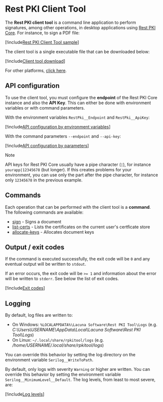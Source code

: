 ﻿# Rest PKI Client Tool

The **Rest PKI client tool** is a command line application to perform signatures, among other operations, in desktop applications using
[Rest PKI Core](../../index.md). For instance, to sign a PDF file:

[!include[Rest PKI Client Tool sample](../../../../../../includes/rest-pki/core/client-tool/sample.md)]

The client tool is a single executable file that can be downloaded below:

[!include[Client tool download](../../../../../../includes/rest-pki/core/client-tool/download.md)]

For other platforms, [click here](https://cdn.lacunasoftware.com/restpkicore/client-tool/).

## API configuration

To use the client tool, you must configure the **endpoint** of the Rest PKI Core instance and also the **API Key**. This can either be done with environment
variables or with command parameters.

With the environment variables `RestPki__Endpoint` and `RestPki__ApiKey`:

[!include[API configuration by environment variables](../../../../../../includes/rest-pki/core/client-tool/api-config-env.md)]

With the command parameters `--endpoint` and `--api-key`:

[!include[API configuration by parameters](../../../../../../includes/rest-pki/core/client-tool/api-config-params.md)]

> [!NOTE]
> API keys for Rest PKI Core usually have a pipe character (`|`), for instance `yourapp|12345678` (but longer). If this creates problems
> for your environment, you can use only the part after the pipe character, for instance only `12345678` in the previous example.

## Commands

Each operation that can be performed with the client tool is a **command**. The following commands are available:

* [sign](sign.md) - Signs a document
* [list-certs](list-certs.md) - Lists the certificates on the current user's certficate store
* [allocate-keys](allocate-keys.md) - Allocates document keys

## Output / exit codes

If the command is executed successfully, the exit code will be `0` and any eventual output will be written to `stdout`.

If an error occurs, the exit code will be `>= 1` and information about the error will be written to `stderr`. See below the list of exit codes.

[!include[Exit codes](../../../../../../includes/rest-pki/core/client-tool/exit-codes.md)]

## Logging

By default, log files are written to:

* On Windows: `%LOCALAPPDATA%\Lacuna Software\Rest PKI Tool\Logs` (e.g. *C:\Users\USERNAME\AppData\Local\Lacuna Software\Rest PKI Tool\Logs*)
* On Linux: `~/.local/share/rpkitool/logs` (e.g. */home/USERNAME/.local/share/rpkitool/logs*)

You can override this behavior by setting the log directory on the environment variable `Serilog__WriteToPath`.

By default, only logs with severity `Warning` or higher are written. You can override this behavior by setting the environment variable
`Serilog__MinimumLevel__Default`. The log levels, from least to most severe, are:

[!include[Log levels](../../../../../../includes/rest-pki/core/client-tool/log-levels.md)]
